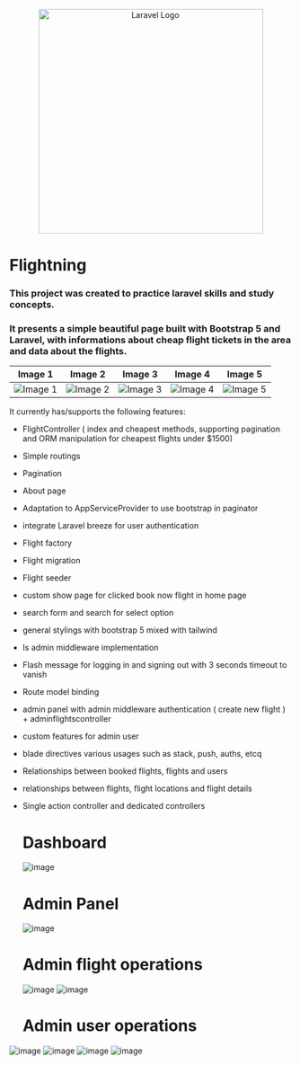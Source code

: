<p align="center"><a href="https://laravel.com" target="_blank"><img src="https://raw.githubusercontent.com/laravel/art/master/logo-lockup/5%20SVG/2%20CMYK/1%20Full%20Color/laravel-logolockup-cmyk-red.svg" width="400" alt="Laravel Logo"></a></p>

# Flightning

### This project was created to practice laravel skills and study concepts.
### It presents a simple beautiful page built with Bootstrap 5 and Laravel, with informations about cheap flight tickets in the area and data about the flights.


| Image 1 | Image 2 | Image 3 | Image 4 | Image 5
|---------|---------|---------|---------|--------|
| ![Image 1](https://github.com/luizfellips/flightning/assets/110192027/8950641c-39ff-4ccc-a2d5-06b61de7f844) | ![Image 2](https://github.com/luizfellips/flightning/assets/110192027/618471f6-96e9-4f68-b317-512941dc23ad) | ![Image 3](https://github.com/luizfellips/flightning/assets/110192027/31c59d74-fef1-44b9-87ff-d6a915e9721d) | ![Image 4](https://github.com/luizfellips/flightning/assets/110192027/6a6ae4cd-fa33-4b23-8687-59946dd877ab) | ![Image 5](https://github.com/luizfellips/flightning/assets/110192027/9e34689a-821b-4cce-be89-bb8962167b77)


It currently has/supports the following features:

- FlightController ( index and cheapest methods, supporting pagination and ORM manipulation for cheapest flights under $1500)
- Simple routings
- Pagination
- About page
- Adaptation to AppServiceProvider to use bootstrap in paginator
- integrate Laravel breeze for user authentication
- Flight factory
- Flight migration
- Flight seeder
- custom show page for clicked book now flight in home page
- search form and search for select option
- general stylings with bootstrap 5 mixed with tailwind
- Is admin middleware implementation
- Flash message for logging in and signing out with 3 seconds timeout to vanish
- Route model binding
- admin panel with admin middleware authentication ( create new flight ) + adminflightscontroller
- custom features for admin user
- blade directives various usages such as stack, push, auths, etcq
- Relationships between booked flights, flights and users
- relationships between flights, flight locations and flight details
- Single action controller and dedicated controllers


  # Dashboard
  ![image](https://github.com/luizfellips/flightning/assets/110192027/6dd873e7-f495-4ddf-89c1-ca21c2636862)
  # Admin Panel
  ![image](https://github.com/luizfellips/flightning/assets/110192027/4d277e21-95e2-4821-9551-2a0eb9e05672)
  # Admin flight operations
  ![image](https://github.com/luizfellips/flightning/assets/110192027/4007c361-efd4-4e23-9400-27e2ba9f3c87)
![image](https://github.com/luizfellips/flightning/assets/110192027/0fb39b00-e9a4-4a92-8786-cf4c06d43924)

  # Admin user operations
![image](https://github.com/luizfellips/flightning/assets/110192027/f25b2ecb-3766-4789-9aaf-362cd3129609)
![image](https://github.com/luizfellips/flightning/assets/110192027/f65ea629-257b-45ae-93a1-0b9a98656fcd)
![image](https://github.com/luizfellips/flightning/assets/110192027/b9e7ffef-b18c-4af6-b388-a7aa565d4bf4)
![image](https://github.com/luizfellips/flightning/assets/110192027/39c7b768-e253-47b7-8a2c-78f97ceef1f2)

